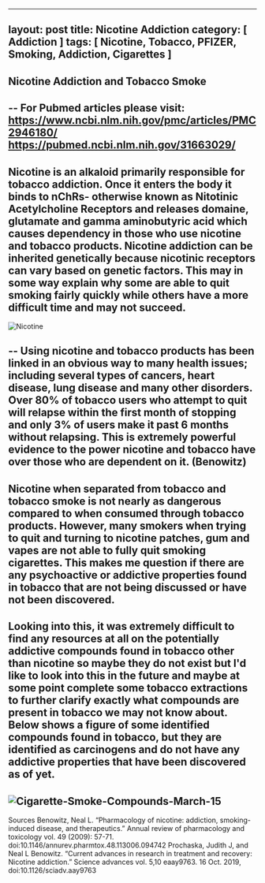 ---
layout: post
title: Nicotine Addiction
category: [ Addiction ]
tags: [ Nicotine, Tobacco, PFIZER, Smoking, Addiction, Cigarettes ]
--

## Nicotine Addiction and Tobacco Smoke
--
For Pubmed articles please visit: https://www.ncbi.nlm.nih.gov/pmc/articles/PMC2946180/
https://pubmed.ncbi.nlm.nih.gov/31663029/
--
Nicotine is an alkaloid primarily responsible for tobacco addiction. Once it enters the body it binds to nChRs- otherwise known as Nitotinic Acetylcholine Receptors and releases domaine, glutamate and gamma aminobutyric acid which causes dependency in those who use nicotine and tobacco products. Nicotine addiction can be inherited genetically because nicotinic receptors can vary based on genetic factors. This may in some way explain why some are able to quit smoking fairly quickly while others have a more difficult time and may not succeed. 
--
![Nicotine](https://user-images.githubusercontent.com/79463237/117402146-d7fdd080-aed3-11eb-8f8b-48c9dc05efe2.png)

-- 
Using nicotine and tobacco products has been linked in an obvious way to many health issues; including several types of cancers, heart disease, lung disease and many other disorders. Over 80% of tobacco users who attempt to quit will relapse within the first month of stopping and only 3% of users make it past 6 months without relapsing. This is extremely powerful evidence to the power nicotine and tobacco have over those who are dependent on it. (Benowitz)
--
Nicotine when separated from tobacco and tobacco smoke is not nearly as dangerous compared to when consumed through tobacco products. However, many smokers when trying to quit and turning to nicotine patches, gum and vapes are not able to fully quit smoking cigarettes. This makes me question if there are any psychoactive or addictive properties found in tobacco that are not being discussed or have not been discovered. 
-- 
Looking into this, it was extremely difficult to find any resources at all on the potentially addictive compounds found in tobacco other than nicotine so maybe they do not exist but I'd like to look into this in the future and maybe at some point complete some tobacco extractions to further clarify exactly what compounds are present in tobacco we may not know about. Below shows a figure of some identified compounds found in tobacco, but they are identified as carcinogens and do not have any addictive properties that have been discovered as of yet. 
--
![Cigarette-Smoke-Compounds-March-15](https://user-images.githubusercontent.com/79463237/117403027-85251880-aed5-11eb-913d-388e5777198e.png)
--
Sources
Benowitz, Neal L. “Pharmacology of nicotine: addiction, smoking-induced disease, and therapeutics.” Annual review of pharmacology and toxicology vol. 49 (2009): 57-71. doi:10.1146/annurev.pharmtox.48.113006.094742
Prochaska, Judith J, and Neal L Benowitz. “Current advances in research in treatment and recovery: Nicotine addiction.” Science advances vol. 5,10 eaay9763. 16 Oct. 2019, doi:10.1126/sciadv.aay9763
